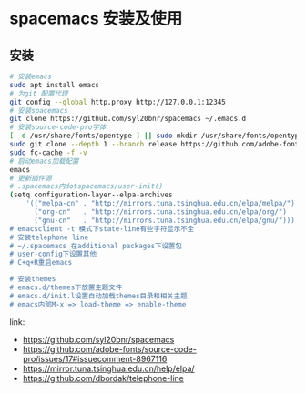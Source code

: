 # spacemacs 安装及使用

## 安装

```bash
# 安装emacs
sudo apt install emacs
# 为git 配置代理
git config --global http.proxy http://127.0.0.1:12345
# 安装spacemacs
git clone https://github.com/syl20bnr/spacemacs ~/.emacs.d
# 安装source-code-pro字体
[ -d /usr/share/fonts/opentype ] || sudo mkdir /usr/share/fonts/opentype
sudo git clone --depth 1 --branch release https://github.com/adobe-fonts/source-code-pro.git /usr/share/fonts/opentype/scp
sudo fc-cache -f -v
# 启动emacs加载配置
emacs
# 更新插件源
# .spacemacs内dotspacemacs/user-init()
(setq configuration-layer--elpa-archives
    '(("melpa-cn" . "http://mirrors.tuna.tsinghua.edu.cn/elpa/melpa/")
      ("org-cn"   . "http://mirrors.tuna.tsinghua.edu.cn/elpa/org/")
      ("gnu-cn"   . "http://mirrors.tuna.tsinghua.edu.cn/elpa/gnu/")))
# emacsclient -t 模式下state-line有些字符显示不全
# 安装telephone line
# ~/.spacemacs 在additional packages下设置包
# user-config下设置其他
# C+q+R重启emacs

# 安装themes
# emacs.d/themes下放置主题文件
# emacs.d/init.l设置自动加载themes目录和相关主题
# emacs内部M-x => load-theme => enable-theme 
```

link:

- <https://github.com/syl20bnr/spacemacs>
- <https://github.com/adobe-fonts/source-code-pro/issues/17#issuecomment-8967116>
- <https://mirror.tuna.tsinghua.edu.cn/help/elpa/>
- <https://github.com/dbordak/telephone-line>
